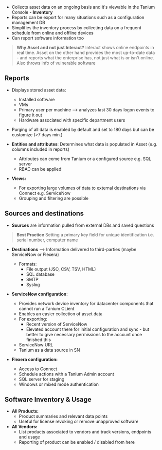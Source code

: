 
- Collects asset data on an ongoing basis and it's viewable in the Tanium Console - **Inventory**
- Reports can be export for many situations such as a configuration management DB
- Simplifies the inventory process by collecting data on a frequent schedule from online and offline devices
- Can report software information too

>**Why Asset and not just Interact?**
>Interact shows online endpoints in real time. Asset on the other hand provides the most up-to-date data - and reports what the enterprise has, not just what is or isn't online. Also throws info of vulnerable software


<h2>Reports</h2>

- Displays stored asset data:
	- Installed software
	- VMs
	- Primary user per machine --> analyzes last 30 days logon events to figure it out
	- Hardware associated with specific department users
- Purging of all data is enabled by default and set to 180 days but can be customize (>7 days min.)

- **Entities and attributes**: Determines what data is populated in Asset (e.g. columns included in reports)
	- Attributes can come from Tanium or a configured source e.g. SQL server
	- RBAC can be applied

- **Views:**
	- For exporting large volumes of data to external destinations via Connect e.g. ServiceNow
	- Grouping and filtering are possible

<h2>Sources and destinations</h2>

- **Sources** are information pulled from external DBs and saved questions

>**Best Practice**
>Setting a primary key field for unique identification i.e. serial number, computer name

- **Destinations** --> Information delivered to third-parties (maybe ServiceNow or Flexera)
	- Formats:
		- File output (JSO, CSV, TSV, HTML)
		- SQL database
		- SMTP
		- Syslog

- **ServiceNow configuration:**
	- Provides network device inventory for datacenter components that cannot run a Tanium CLient
	- Enables an easier collection of asset data
	- For exporting:
		- Recent version of ServiceNow
		- Elevated account there for initial configuration and sync - but better to give necessary permissions to the account once finished this
	- ServiceNow URL
	- Tanium as a data source in SN

- **Flexera configuration:**
	- Access to Connect
	- Schedule actions with a Tanium Admin account
	- SQL server for staging
	- Windows or mixed mode authentication


<h2>Software Inventory & Usage</h2>

- **All Products:**
	- Product summaries and relevant data points
	- Useful for license revoking or remove unapproved software
- **All Vendors:**
	- List products associated to vendors and track versions, endpoints and usage
	- Reporting of product can be enabled / disabled from here